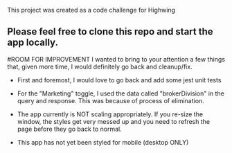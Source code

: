 This project was created as a code challenge for Highwing

## Please feel free to clone this repo and start the app locally.

#ROOM FOR IMPROVEMENT
I wanted to bring to your attention a few things that, given more time, I would definitely go back and cleanup/fix.

* First and foremost, I would love to go back and add some jest unit tests 

* For the "Marketing" toggle, I used the data called "brokerDivision" in the query and response. This was because of process of elimination.

* The app currently is NOT scaling appropriately. If you re-size the window, the styles get very messed up and you need to refresh the page before they go back to normal.

* This app has not yet been styled for mobile (desktop ONLY)
